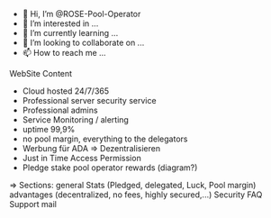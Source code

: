 

- 👋 Hi, I’m @ROSE-Pool-Operator
- 👀 I’m interested in ...
- 🌱 I’m currently learning ...
- 💞️ I’m looking to collaborate on ...
- 📫 How to reach me ...

<!---
ROSE-Pool-Operator/ROSE-Pool-Operator is a ✨ special ✨ repository because its `README.md` (this file) appears on your GitHub profile.
You can click the Preview link to take a look at your changes.
--->
WebSite Content
- Cloud hosted 24/7/365
- Professional server security service
- Professional admins
- Service Monitoring / alerting 
- uptime 99,9%
- no pool margin, everything to the delegators
- Werbung für ADA => Dezentralisieren
- Just in Time Access Permission
- Pledge stake pool operator rewards (diagram?)

=> Sections:
general 
Stats (Pledged, delegated, Luck, Pool margin)
advantages (decentralized, no fees, highly secured,...)
Security
FAQ
Support mail
